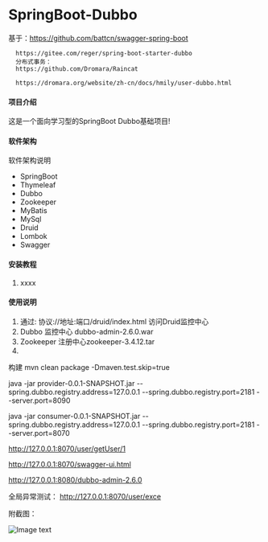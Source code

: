 # SpringBoot-Dubbo
基于：https://github.com/battcn/swagger-spring-boot

      https://gitee.com/reger/spring-boot-starter-dubbo
      分布式事务：
      https://github.com/Dromara/Raincat
      
      https://dromara.org/website/zh-cn/docs/hmily/user-dubbo.html
      
#### 项目介绍
这是一个面向学习型的SpringBoot Dubbo基础项目!
#### 软件架构
软件架构说明
* SpringBoot
* Thymeleaf
* Dubbo
* Zookeeper
* MyBatis
* MySql
* Druid
* Lombok
* Swagger
#### 安装教程
1. xxxx
#### 使用说明
1. 通过: 协议://地址:端口/druid/index.html 访问Druid监控中心
2. Dubbo 监控中心 dubbo-admin-2.6.0.war 
3. Zookeeper 注册中心zookeeper-3.4.12.tar 
4.
 构建
 mvn clean package -Dmaven.test.skip=true
 
 java -jar provider-0.0.1-SNAPSHOT.jar --spring.dubbo.registry.address=127.0.0.1  --spring.dubbo.registry.port=2181 --server.port=8090

 java -jar consumer-0.0.1-SNAPSHOT.jar --spring.dubbo.registry.address=127.0.0.1  --spring.dubbo.registry.port=2181 --server.port=8070

  http://127.0.0.1:8070/user/getUser/1
  
  http://127.0.0.1:8070/swagger-ui.html
  
  http://127.0.0.1:8080/dubbo-admin-2.6.0   

全局异常测试：
http://127.0.0.1:8070/user/exce

附截图：

![Image text](https://github.com/gaowenhui/SpringDataJPA/blob/master/src/screenshots/20180313153024.png)
